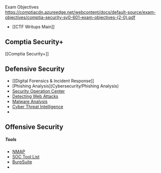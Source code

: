 Exam Objectives
https://comptiacdn.azureedge.net/webcontent/docs/default-source/exam-objectives/comptia-security-sy0-601-exam-objectives-(2-0).pdf

+ [[CTF Writups Main]]
## Comptia Security+
[[Comptia Security+]]

## Defensive Security
- [[Digital Forensics & Incident Response]]
- [Phishing Analysis](Cybersecurity/Phishing Analysis)
- [Security Operation Center](Cybersecurity/SOC)
- [Detecting Web Attacks](Cybersecurity/DWA)
- [Malware Analysis](Cybersecurity/MalwareAnalysis)
- [Cyber Threat Intelligence](Cybersecurity/ThreatIntelligence)
- 
## Offensive Security
##### Tools
+ [NMAP](Cybersecurity/NMAP)
+ [SOC Tool List](Cybersecurity/SOC_TOOLS)
+ [BurpSuite](Cybersecurity/Brupsuite)
+ 
